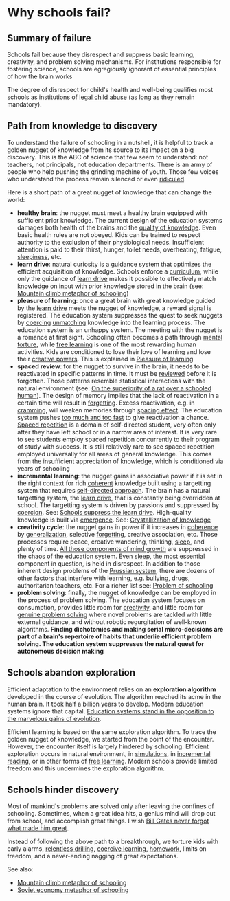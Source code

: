 # Why schools fail?

## Summary of failure

Schools fail because they disrespect and suppress basic learning, creativity, and problem solving mechanisms. For institutions responsible for fostering science, schools are egregiously ignorant of essential principles of how the brain works

The degree of disrespect for child's health and well-being qualifies most schools as institutions of [legal child abuse](https://supermemo.guru/wiki/Education_as_a_human_right) (as long as they remain mandatory).

## Path from knowledge to discovery

To understand the failure of schooling in a nutshell, it is helpful to track a golden nugget of knowledge from its source to its impact on a big discovery. This is the ABC of science that few seem to understand: not teachers, not principals, not education departments. There is an army of people who help pushing the grinding machine of youth. Those few voices who understand the process remain silenced or even [ridiculed](https://supermemo.guru/wiki/Abandon_early_math_instruction!).

Here is a short path of a great nugget of knowledge that can change the world:

- **healthy brain**: the nugget must meet a healthy brain equipped with sufficient prior knowledge. The current design of the education systems damages both health of the brains and the [quality of knowledge](https://supermemo.guru/wiki/Crystallization_of_knowledge). Even basic health rules are not obeyed. Kids can be trained to respect authority to the exclusion of their physiological needs. Insufficient attention is paid to their thirst, hunger, toilet needs, overheating, fatigue, [sleepiness](https://supermemo.guru/wiki/Science_of_sleep), etc.
- **learn drive**: natural curiosity is a guidance system that optimizes the efficient acquisition of knowledge. Schools enforce a [curriculum](https://supermemo.guru/wiki/Curriculum), while only the guidance of [learn drive](https://supermemo.guru/wiki/Learn_drive) makes it possible to effectively match knowledge on input with prior knowledge stored in the brain (see: [Mountain climb metaphor of schooling](https://supermemo.guru/wiki/Mountain_climb_metaphor_of_schooling))
- **pleasure of learning**: once a great brain with great knowledge guided by the [learn drive](https://supermemo.guru/wiki/Learn_drive) meets the nugget of knowledge, a reward signal is registered. The education system suppresses the quest to seek nuggets by [coercing](https://supermemo.guru/wiki/Coercion) [unmatching](https://supermemo.guru/wiki/Coherence) knowledge into the learning process. The education system is an unhappy system. The meeting with the nugget is a romance at first sight. Schooling often becomes a path through [mental torture](https://supermemo.guru/wiki/Why_kids_hate_school%3F), while [free learning](https://supermemo.guru/wiki/Free_learning) is one of the most rewarding human activities. Kids are conditioned to lose their love of learning and lose their [creative powers](https://supermemo.guru/wiki/Creativity). This is explained in [Pleasure of learning](https://supermemo.guru/wiki/Pleasure_of_learning)
- **spaced review**: for the nugget to survive in the brain, it needs to be reactivated in specific patterns in time. It must be [reviewed](https://supermemo.guru/wiki/Review) before it is forgotten. Those patterns resemble statistical interactions with the natural environment (see: [On the superiority of a rat over a schooled human](https://supermemo.guru/wiki/On_the_superiority_of_a_rat_over_a_schooled_human)). The design of memory implies that the lack of reactivation in a certain time will result in [forgetting](https://supermemo.guru/wiki/Forgetting). Excess reactivation, e.g. in [cramming](https://supermemo.guru/wiki/Cramming), will weaken memories through [spacing effect](https://supermemo.guru/wiki/Spacing_effect). The education system pushes [too much and too fast](https://supermemo.guru/wiki/Futility_of_schooling) to give reactivation a chance. [Spaced repetition](https://supermemo.guru/wiki/Spaced_repetition) is a domain of self-directed student, very often only after they have left school or in a narrow area of interest. It is very rare to see students employ spaced repetition concurrently to their program of study with success. It is still relatively rare to see spaced repetition employed universally for all areas of general knowledge. This comes from the insufficient appreciation of knowledge, which is conditioned via years of schooling
- **incremental learning**: the nugget gains in associative power if it is set in the right context for rich [coherent](https://supermemo.guru/wiki/Coherence) knowledge built using a targetting system that requires [self-directed approach](https://supermemo.guru/wiki/Self-directed_learning). The brain has a natural targetting system, the [learn drive](https://supermemo.guru/wiki/Learn_drive), that is constantly being overridden at school. The targetting system is driven by passions and suppressed by [coercion](https://supermemo.guru/wiki/Coercion). See: [Schools suppress the learn drive](https://supermemo.guru/wiki/Schools_suppress_the_learn_drive). High-quality knowledge is built via [emergence](https://supermemo.guru/wiki/Emergence). See: [Crystallization of knowledge](https://supermemo.guru/wiki/Crystallization_of_knowledge)
- **creativity cycle**: the nugget gains in power if it increases in [coherence](https://supermemo.guru/wiki/Coherence) by [generalization](https://supermemo.guru/wiki/Generalization), selective [forgetting](https://supermemo.guru/wiki/Forgetting), creative association, etc. Those processes require peace, creative wandering, thinking, [sleep](https://supermemo.guru/wiki/Sleep), and plenty of time. [All those components of mind growth](https://supermemo.guru/wiki/Natural_creativity_cycle) are suppressed in the chaos of the education system. Even [sleep](https://supermemo.guru/wiki/Science_of_sleep), the most essential component in question, is held in disrespect. In addition to those inherent design problems of the [Prussian system](https://supermemo.guru/wiki/Prussian_system), there are dozens of other factors that interfere with learning, e.g. [bullying](https://supermemo.guru/wiki/Bullying), drugs, authoritarian teachers, etc. For a richer list see: [Problem of schooling](https://supermemo.guru/wiki/Problem_of_schooling)
- **problem solving**: finally, the nugget of knowledge can be employed in the process of problem solving. The education system focuses on consumption, provides little room for [creativity](https://supermemo.guru/wiki/Creativity), and little room for [genuine problem solving](https://supermemo.guru/wiki/How_to_solve_any_problem%3F) where novel problems are tackled with little external guidance, and without robotic regurgitation of well-known algorithms. **Finding dichotomies and making serial micro-decisions are part of a brain's repertoire of habits that underlie efficient problem solving. The education system suppresses the natural quest for autonomous decision making**

## Schools abandon exploration

Efficient adaptation to the environment relies on an **exploration algorithm** developed in the course of evolution. The algorithm reached its acme in the human brain. It took half a billion years to develop. Modern education systems ignore that capital. [Education systems stand in the opposition to the marvelous gains of evolution](https://supermemo.guru/wiki/Education_counteracts_evolution).

Efficient learning is based on the same exploration algorithm. To trace the golden nugget of knowledge, we started from the point of the encounter. However, the encounter itself is largely hindered by schooling. Efficient exploration occurs in natural environment, in [simulations](https://supermemo.guru/wiki/PhET_simulations), in [incremental reading](https://supermemo.guru/wiki/Incremental_reading), or in other forms of [free learning](https://supermemo.guru/wiki/Free_learning). Modern schools provide limited freedom and this undermines the exploration algorithm.

## Schools hinder discovery

Most of mankind's problems are solved only after leaving the confines of schooling. Sometimes, when a great idea hits, a genius mind will drop out from school, and accomplish great things. I wish [Bill Gates never forgot what made him great](https://supermemo.guru/wiki/Bill_Gates_is_wrong_about_education).

Instead of following the above path to a breakthrough, we torture kids with early alarms, [relentless drilling](https://supermemo.guru/wiki/Cramming), [coercive learning](https://supermemo.guru/wiki/Coercive_learning), [homework](https://supermemo.guru/wiki/Homework), limits on freedom, and a never-ending nagging of great expectations.

See also:

- [Mountain climb metaphor of schooling](https://supermemo.guru/wiki/Mountain_climb_metaphor_of_schooling)
- [Soviet economy metaphor of schooling](https://supermemo.guru/wiki/Modern_schooling_is_like_Soviet_economy)